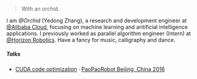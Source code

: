 > With an orchid.


I am *@Orchid* (Yedong Zhang), a research and development engineer at [@Alibaba Cloud](https://www.alibabacloud.com/), focusing on machine learning and aritificial intelligence applications. I previously worked as parallel algorithm engineer (Intern) at [@Horizon Robotics](http://en.horizon.ai/). Have a fancy for music, calligraphy and dance.


##### Talks

- [CUDA code optimization][1] · [PaoPaoRobot Beijing, China 2016](http://paopaorobot.org/)

[1]: http://paopaorobot.org/2017/05/20/%E7%AC%AC%E5%8D%81%E4%B8%89%E8%AF%BE%EF%BC%9Acuda%E4%BB%A3%E7%A0%81%E4%BC%98%E5%8C%96-%E5%BC%A0%E4%B9%9F%E5%86%AC/
